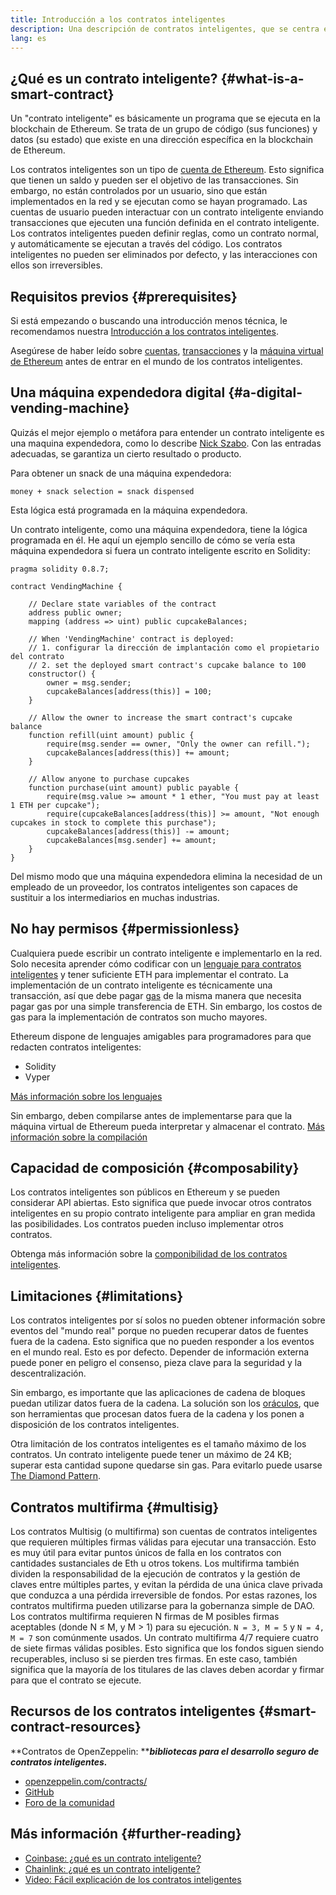 ```yaml
---
title: Introducción a los contratos inteligentes
description: Una descripción de contratos inteligentes, que se centra en sus características y limitaciones únicas.
lang: es
---
```


## ¿Qué es un contrato inteligente? {#what-is-a-smart-contract}

Un "contrato inteligente" es básicamente un programa que se ejecuta en la blockchain de Ethereum. Se trata de un grupo de código (sus funciones) y datos (su estado) que existe en una dirección específica en la blockchain de Ethereum.

Los contratos inteligentes son un tipo de [cuenta de Ethereum](/developers/docs/accounts/). Esto significa que tienen un saldo y pueden ser el objetivo de las transacciones. Sin embargo, no están controlados por un usuario, sino que están implementados en la red y se ejecutan como se hayan programado. Las cuentas de usuario pueden interactuar con un contrato inteligente enviando transacciones que ejecuten una función definida en el contrato inteligente. Los contratos inteligentes pueden definir reglas, como un contrato normal, y automáticamente se ejecutan a través del código. Los contratos inteligentes no pueden ser eliminados por defecto, y las interacciones con ellos son irreversibles.

## Requisitos previos {#prerequisites}

Si está empezando o buscando una introducción menos técnica, le recomendamos nuestra [Introducción a los contratos inteligentes](/smart-contracts/).

Asegúrese de haber leído sobre [cuentas](/developers/docs/accounts/), [transacciones](/developers/docs/transactions/) y la [máquina virtual de Ethereum](/developers/docs/evm/) antes de entrar en el mundo de los contratos inteligentes.

## Una máquina expendedora digital {#a-digital-vending-machine}

Quizás el mejor ejemplo o metáfora para entender un contrato inteligente es una maquina expendedora, como lo describe [Nick Szabo](https://unenumerated.blogspot.com/). Con las entradas adecuadas, se garantiza un cierto resultado o producto.

Para obtener un snack de una máquina expendedora:

```
money + snack selection = snack dispensed
```

Esta lógica está programada en la máquina expendedora.

Un contrato inteligente, como una máquina expendedora, tiene la lógica programada en él. He aquí un ejemplo sencillo de cómo se vería esta máquina expendedora si fuera un contrato inteligente escrito en Solidity:

```solidity
pragma solidity 0.8.7;

contract VendingMachine {

    // Declare state variables of the contract
    address public owner;
    mapping (address => uint) public cupcakeBalances;

    // When 'VendingMachine' contract is deployed:
    // 1. configurar la dirección de implantación como el propietario del contrato
    // 2. set the deployed smart contract's cupcake balance to 100
    constructor() {
        owner = msg.sender;
        cupcakeBalances[address(this)] = 100;
    }

    // Allow the owner to increase the smart contract's cupcake balance
    function refill(uint amount) public {
        require(msg.sender == owner, "Only the owner can refill.");
        cupcakeBalances[address(this)] += amount;
    }

    // Allow anyone to purchase cupcakes
    function purchase(uint amount) public payable {
        require(msg.value >= amount * 1 ether, "You must pay at least 1 ETH per cupcake");
        require(cupcakeBalances[address(this)] >= amount, "Not enough cupcakes in stock to complete this purchase");
        cupcakeBalances[address(this)] -= amount;
        cupcakeBalances[msg.sender] += amount;
    }
}
```

Del mismo modo que una máquina expendedora elimina la necesidad de un empleado de un proveedor, los contratos inteligentes son capaces de sustituir a los intermediarios en muchas industrias.

## No hay permisos {#permissionless}

Cualquiera puede escribir un contrato inteligente e implementarlo en la red. Solo necesita aprender cómo codificar con un [lenguaje para contratos inteligentes](/developers/docs/smart-contracts/languages/) y tener suficiente ETH para implementar el contrato. La implementación de un contrato inteligente es técnicamente una transacción, así que debe pagar [gas](/developers/docs/gas/) de la misma manera que necesita pagar gas por una simple transferencia de ETH. Sin embargo, los costos de gas para la implementación de contratos son mucho mayores.

Ethereum dispone de lenguajes amigables para programadores para que redacten contratos inteligentes:

- Solidity
- Vyper

[Más información sobre los lenguajes](/developers/docs/smart-contracts/languages/)

Sin embargo, deben compilarse antes de implementarse para que la máquina virtual de Ethereum pueda interpretar y almacenar el contrato. [Más información sobre la compilación](/developers/docs/smart-contracts/compiling/)

## Capacidad de composición {#composability}

Los contratos inteligentes son públicos en Ethereum y se pueden considerar API abiertas. Esto significa que puede invocar otros contratos inteligentes en su propio contrato inteligente para ampliar en gran medida las posibilidades. Los contratos pueden incluso implementar otros contratos.

Obtenga más información sobre la [componibilidad de los contratos inteligentes](/developers/docs/smart-contracts/composability/).

## Limitaciones {#limitations}

Los contratos inteligentes por sí solos no pueden obtener información sobre eventos del "mundo real" porque no pueden recuperar datos de fuentes fuera de la cadena. Esto significa que no pueden responder a los eventos en el mundo real. Esto es por defecto. Depender de información externa puede poner en peligro el consenso, pieza clave para la seguridad y la descentralización.

Sin embargo, es importante que las aplicaciones de cadena de bloques puedan utilizar datos fuera de la cadena. La solución son los [oráculos](/developers/docs/oracles/), que son herramientas que procesan datos fuera de la cadena y los ponen a disposición de los contratos inteligentes.

Otra limitación de los contratos inteligentes es el tamaño máximo de los contratos. Un contrato inteligente puede tener un máximo de 24 KB; superar esta cantidad supone quedarse sin gas. Para evitarlo puede usarse [The Diamond Pattern](https://eips.ethereum.org/EIPS/eip-2535).

## Contratos multifirma {#multisig}

Los contratos Multisig (o multifirma) son cuentas de contratos inteligentes que requieren múltiples firmas válidas para ejecutar una transacción. Esto es muy útil para evitar puntos únicos de falla en los contratos con cantidades sustanciales de Eth u otros tokens. Los multifirma también dividen la responsabilidad de la ejecución de contratos y la gestión de claves entre múltiples partes, y evitan la pérdida de una única clave privada que conduzca a una pérdida irreversible de fondos. Por estas razones, los contratos multifirma pueden utilizarse para la gobernanza simple de DAO. Los contratos multifirma requieren N firmas de M posibles firmas aceptables (donde N ≤ M, y M > 1) para su ejecución. `N = 3, M = 5` y `N = 4, M = 7` son comúnmente usados. Un contrato multifirma 4/7 requiere cuatro de siete firmas válidas posibles. Esto significa que los fondos siguen siendo recuperables, incluso si se pierden tres firmas. En este caso, también significa que la mayoría de los titulares de las claves deben acordar y firmar para que el contrato se ejecute.

## Recursos de los contratos inteligentes {#smart-contract-resources}

**Contratos de OpenZeppelin: ****_bibliotecas para el desarrollo seguro de contratos inteligentes._**

- [openzeppelin.com/contracts/](https://openzeppelin.com/contracts/)
- [GitHub](https://github.com/OpenZeppelin/openzeppelin-contracts)
- [Foro de la comunidad](https://forum.openzeppelin.com/c/general/16)

## Más información {#further-reading}

- [Coinbase: ¿qué es un contrato inteligente?](https://www.coinbase.com/learn/crypto-basics/what-is-a-smart-contract)
- [Chainlink: ¿qué es un contrato inteligente?](https://chain.link/education/smart-contracts)
- [Video: Fácil explicación de los contratos inteligentes](https://youtu.be/ZE2HxTmxfrI)
